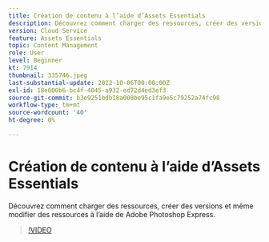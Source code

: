 ```yaml
---
title: Création de contenu à l’aide d’Assets Essentials
description: Découvrez comment charger des ressources, créer des versions et même modifier des ressources à l’aide de Adobe Photoshop Express.
version: Cloud Service
feature: Assets Essentials
topic: Content Management
role: User
level: Beginner
kt: 7914
thumbnail: 335746.jpeg
last-substantial-update: 2022-10-06T00:00:00Z
exl-id: 18e600b6-bc4f-4045-a932-ed72d4ed3ef3
source-git-commit: b3e9251bdb18a008be95c1fa9e5c79252a74fc98
workflow-type: tm+mt
source-wordcount: '40'
ht-degree: 0%

---
```


# Création de contenu à l’aide d’Assets Essentials

Découvrez comment charger des ressources, créer des versions et même modifier des ressources à l’aide de Adobe Photoshop Express.

>[!VIDEO](https://video.tv.adobe.com/v/335746?quality=12&learn=on)
